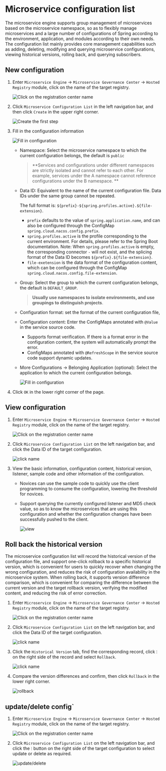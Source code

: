 # Microservice configuration list

The microservice engine supports group management of microservices based on the microservice namespace, so as to flexibly manage microservices and a large number of configurations of Spring according to the environment, application, and modules according to their own needs. The configuration list mainly provides core management capabilities such as adding, deleting, modifying and querying microservice configurations, viewing historical versions, rolling back, and querying subscribers.

## New configuration

1. Enter `Microservice Engine` -> `Microservice Governance Center` -> `Hosted Registry` module, click on the name of the target registry.

    ![Click on the registration center name](imgs/config01.png)

2. Click `Microservice Configuration List` in the left navigation bar, and then click `Create` in the upper right corner.

    ![Create the first step](imgs/config02.png)

3. Fill in the configuration information

    ![Fill in configuration](imgs/config03.png)

    - Namespace: Select the microservice namespace to which the current configuration belongs, the default is `public`

        > **Services and configurations under different namespaces are strictly isolated and cannot refer to each other. For example, services under the A namespace cannot reference configurations under the B namespace. **

    - Data ID: Equivalent to the name of the current configuration file. Data IDs under the same group cannot be repeated.

        The full format is: `${prefix}-${spring.profiles.active}.${file-extension}`.

        - `prefix` defaults to the value of `spring.application.name`, and can also be configured through the ConfigMap `spring.cloud.nacos.config.prefix`.
        - `spring.profiles.active` is the profile corresponding to the current environment. For details, please refer to the Spring Boot documentation. Note: When `spring.profiles.active` is empty, the corresponding connector `-` will not exist, and the splicing format of the Data ID becomes `${prefix}.${file-extension}`.
        - `file-exetension` is the data format of the configuration content, which can be configured through the ConfigMap `spring.cloud.nacos.config.file-extension`.

    - Group: Select the group to which the current configuration belongs, the default is `DEFAULT_GROUP`.

        > **Usually use namespaces to isolate environments, and use groupings to distinguish projects**.

    - Configuration format: set the format of the current configuration file,

    - Configuration content: Enter the ConfigMaps annotated with `@Value` in the service source code.

        - Supports format verification. If there is a format error in the configuration content, the system will automatically prompt the error.
        - ConfigMaps annotated with `@RefreshScope` in the service source code support dynamic updates.

    - More Configurations -> Belonging Application (optional): Select the application to which the current configuration belongs.

        ![Fill in configuration](imgs/config04.png)

4. Click `OK` in the lower right corner of the page.

## View configuration

1. Enter `Microservice Engine` -> `Microservice Governance Center` -> `Hosted Registry` module, click on the name of the target registry.

    ![Click on the registration center name](imgs/config01.png)

2. Click `Microservice Configuration List` on the left navigation bar, and click the Data ID of the target configuration.

    ![click name](imgs/config05.png)

3. View the basic information, configuration content, historical version, listener, sample code and other information of the configuration.

    - Novices can use the sample code to quickly use the client programming to consume the configuration, lowering the threshold for novices.
    - Support querying the currently configured listener and MD5 check value, so as to know the microservices that are using this configuration and whether the configuration changes have been successfully pushed to the client.

        ![view](imgs/config06.png)

## Roll back the historical version

The microservice configuration list will record the historical version of the configuration file, and support one-click rollback to a specific historical version, which is convenient for users to quickly recover when changing the wrong configuration, and reduces the risk of configuration availability in the microservice system. When rolling back, it supports version difference comparison, which is convenient for comparing the difference between the current version and the target rollback version, verifying the modified content, and reducing the risk of error correction.

1. Enter `Microservice Engine` -> `Microservice Governance Center` -> `Hosted Registry` module, click on the name of the target registry.

    ![Click on the registration center name](imgs/config01.png)

2. Click `Microservice Configuration List` on the left navigation bar, and click the Data ID of the target configuration.

    ![click name](imgs/config05.png)

3. Click the `Historical Version` tab, find the corresponding record, click `ⵗ` on the right side of the record and select `Rollback`.

    ![click name](imgs/config07.png)

4. Compare the version differences and confirm, then click `Rollback` in the lower right corner.

    ![rollback](imgs/config08.png)

## update/delete config`

1. Enter `Microservice Engine` -> `Microservice Governance Center` -> `Hosted Registry` module, click on the name of the target registry.

    ![Click on the registration center name](imgs/config01.png)

2. Click `Microservice Configuration List` on the left navigation bar, and click the `ⵗ` button on the right side of the target configuration to select update or delete as required.

    ![update/delete](imgs/config07.png)